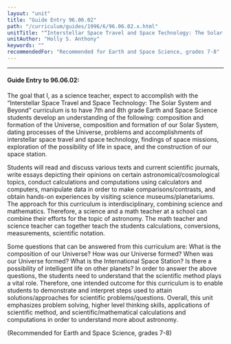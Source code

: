 ```yaml
---
layout: "unit"
title: "Guide Entry 96.06.02"
path: "/curriculum/guides/1996/6/96.06.02.x.html"
unitTitle: "“Interstellar Space Travel and Space Technology: The Solar System and Beyond”"
unitAuthor: "Holly S. Anthony"
keywords: ""
recommendedFor: "Recommended for Earth and Space Science, grades 7-8"
---
```

<body>
<hr/>
<h4>
Guide Entry to 96.06.02:
</h4>
The goal that I, as a science teacher, expect to accomplish with the “Interstellar Space Travel and Space Technology: The Solar System and Beyond” curriculum is to have 7th and 8th grade Earth and Space Science students develop an understanding of the following: composition and formation of the Universe, composition and formation of our Solar System, dating processes of the Universe, problems and accomplishments of interstellar space travel and space technology, findings of space missions, exploration of the possibility of life in space, and the construction of our space station.
<p>
Students will read and discuss various texts and current scientific journals, write essays depicting their opinions on certain astronomical/cosmological topics, conduct calculations and computations using calculators and computers, manipulate data in order to make comparisons/contrasts, and obtain hands-on experiences by visiting science museums/planetariums. The approach for this curriculum is interdisciplinary, combining science and mathematics. Therefore, a science and a math teacher at a school can combine their efforts for the topic of astronomy. The math teacher and science teacher can together teach the students calculations, conversions, measurements, scientific notation.
</p>
<p>
Some questions that can be answered from this curriculum are: What is the composition of our Universe? How was our Universe formed? When was our Universe formed? What is the International Space Station? Is there a possibility of intelligent life on other planets? In order to answer the above questions, the students need to understand that the scientific method plays a vital role. Therefore, one intended outcome for this curriculum is to enable students to demonstrate and interpret steps used to attain solutions/approaches for scientific problems/questions. Overall, this unit emphasizes problem solving, higher level thinking skills, applications of scientific method, and scientific/mathematical calculations and computations in order to understand more about astronomy.
</p>
<p>
(Recommended for Earth and Space Science, grades 7-8)
</p>
</body>